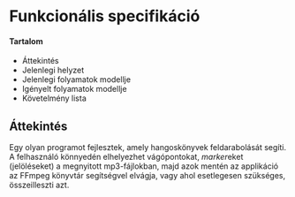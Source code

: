 # Funkcionális specifikáció
#### Tartalom
- Áttekintés
- Jelenlegi helyzet
- Jelenlegi folyamatok modellje
- Igényelt folyamatok modellje
- Követelmény lista

## Áttekintés
Egy olyan programot fejlesztek, amely hangoskönyvek feldarabolását segíti. A felhasználó könnyedén elhelyezhet vágópontokat, *marker*eket (jelöléseket) a megnyitott mp3-fájlokban, majd azok mentén az applikáció az FFmpeg könyvtár segítségvel elvágja, vagy ahol esetlegesen szükséges, összeilleszti azt.
